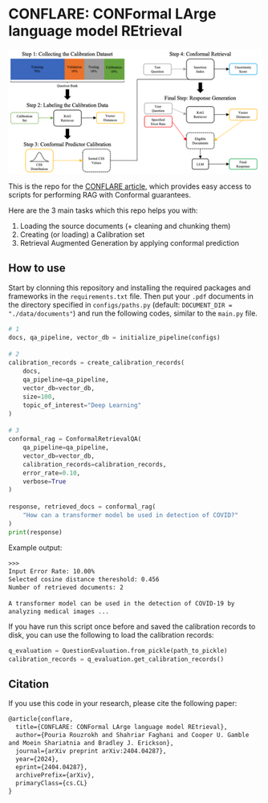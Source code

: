# CONFLARE: CONFormal LArge language model REtrieval

 ![figure1](./media/conflare-pipeline.png)

This is the repo for the [CONFLARE article](https://arxiv.org/abs/2404.04287), which provides easy access to scripts for performing RAG with Conformal guarantees.

Here are the 3 main tasks which this repo helps you with:

1. Loading the source documents (+ cleaning and chunking them)
2. Creating (or loading) a Calibration set
3. Retrieval Augmented Generation by applying conformal prediction

## How to use

Start by clonning this repository and installing the required packages and frameworks in the `requirements.txt` file.
Then put your `.pdf` documents in the directory specified in `configs/paths.py` (default: `DOCUMENT_DIR = "./data/documents"`) and run the following codes, similar to the `main.py` file.

```python
# 1
docs, qa_pipeline, vector_db = initialize_pipeline(configs)

# 2
calibration_records = create_calibration_records(
    docs,
    qa_pipeline=qa_pipeline,
    vector_db=vector_db,
    size=100,
    topic_of_interest="Deep Learning"
)

# 3
conformal_rag = ConformalRetrievalQA(
    qa_pipeline=qa_pipeline,
    vector_db=vector_db,
    calibration_records=calibration_records,
    error_rate=0.10,
    verbose=True
)

response, retrieved_docs = conformal_rag(
    "How can a transformer model be used in detection of COVID?"
)
print(response)
```
Example output:
```
>>>
Input Error Rate: 10.00%
Selected cosine distance thereshold: 0.456
Number of retrieved documents: 2

A transformer model can be used in the detection of COVID-19 by analyzing medical images ...
```

If you have run this script once before and saved the calibration records to disk, you can use the following to load the calibration records:

```python
q_evaluation = QuestionEvaluation.from_pickle(path_to_pickle)
calibration_records = q_evaluation.get_calibration_records()
```
## Citation

If you use this code in your research, please cite the following paper:

```
@article{conflare,
  title={CONFLARE: CONFormal LArge language model REtrieval},
  author={Pouria Rouzrokh and Shahriar Faghani and Cooper U. Gamble and Moein Shariatnia and Bradley J. Erickson},
  journal={arXiv preprint arXiv:2404.04287},
  year={2024},
  eprint={2404.04287},
  archivePrefix={arXiv},
  primaryClass={cs.CL}
}
```
